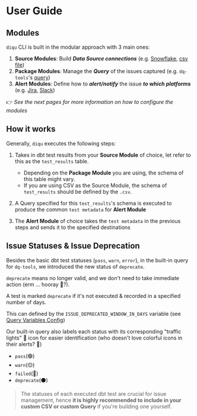 # User Guide

## Modules

`diqu` CLI is built in the modular approach with 3 main ones:

1. **Source Modules**: Build **_Data Source connections_** (e.g. [Snowflake](config/sources/snowflake.md), [csv file](config/sources/custom_csv.md))
2. **Package Modules**: Manage the **_Query_** of the issues captured (e.g. `dq-tools`'s [query](config/packages/dq-tools.md))
3. **Alert Modules**: Define how to **_alert/notify_** the issue **_to which platforms_** (e.g. [Jira](config/alerts/jira.md), [Slack](config/alerts/slack.md))

👉 _See the next pages for more information on how to configure the modules_

## How it works

Generally, `diqu` executes the following steps:

1. Takes in dbt test results from your **Source Module** of choice, let refer to this as the `test_results` table.
    - Depending on the **Package Module** you are using, the schema of this table might vary.
    - If you are using CSV as the Source Module, the schema of `test_results` should be defined by the `.csv`.

2. A Query specified for this `test_results`'s schema is executed to produce the common `test metadata` for **Alert Module**
3. The **Alert Module** of choice takes the `test metadata` in the previous steps and sends it to the specified destinations

## Issue Statuses & Issue Deprecation

Besides the basic dbt test statuses (`pass`, `warn`, `error`), in the built-in query for `dq-tools`, we introduced the new status of `deprecate`.

`deprecate` means no longer valid, and we don't need to take immediate action (erm ... hooray 🙌?).

A test is marked `deprecate` if it's not executed & recorded in a specified number of days.

This can defined by the `ISSUE_DEPRECATED_WINDOW_IN_DAYS` variable (see [Query Variables Config](config/packages/query_variables.md))

Our built-in query also labels each status with its corresponding "traffic lights" 🚥 icon for easier identification (who doesn't love colorful icons in their alerts? 🎉)

- `pass`(🟢)
- `warn`(🟡)
- `failed`(🔴)
- `deprecate`(⚫)

> The statuses of each executed dbt test are crucial for issue management, hence **it is highly recommended to include in your custom CSV or custom Query** if you're building one yourself.

